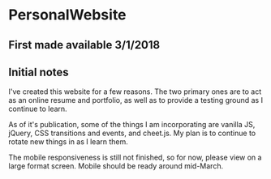# PersonalWebsite

## First made available 3/1/2018

## Initial notes

I've created this website for a few reasons. The two primary ones are to act as an online resume and portfolio, as well as to provide a testing ground as I continue to learn.

As of it's publication, some of the things I am incorporating are vanilla JS, jQuery, CSS transitions and events, and cheet.js. My plan is to continue to rotate new things in as I learn them.

The mobile responsiveness is still not finished, so for now, please view on a large format screen. Mobile should be ready around mid-March.
